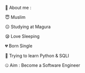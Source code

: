 🤠 About me :


😇 Muslim

😐 Studying at Magura

😪 Love Sleeping

💔 Born Single

🐍 Trying to learn Python & SQLI

🤐 Aim : Become a Software Engineer

